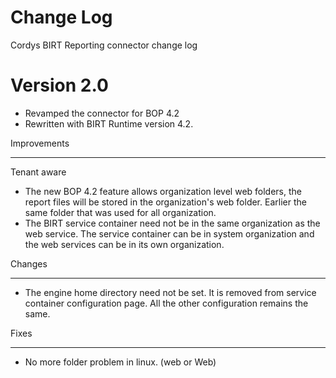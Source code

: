 # Change Log #

Cordys BIRT Reporting connector change log

# Version 2.0 #

  * Revamped the connector for BOP 4.2
  * Rewritten with BIRT Runtime version 4.2.

Improvements

---

Tenant aware
  * The new BOP 4.2 feature allows organization level web folders, the report files will be stored in the organization's web folder. Earlier the same folder that was used for all organization.
  * The BIRT service container need not be in the same organization as the web service. The service container can be in system organization and the web services can be in its own organization.

Changes

---


  * The engine home directory need not be set. It is removed from service container configuration page. All the other configuration remains the same.

Fixes

---

  * No more folder problem in linux. (web or Web)